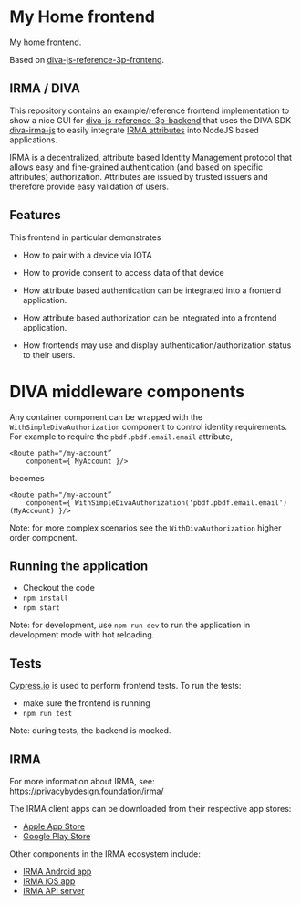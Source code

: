 # My Home frontend

My home frontend.

Based on [diva-js-reference-3p-frontend](https://github.com/Alliander/diva-js-reference-3p-frontend).

## IRMA / DIVA

This repository contains an example/reference frontend implementation to show a nice GUI for [diva-js-reference-3p-backend](https://github.com/Alliander/diva-js-reference-3p-backend)
that uses the DIVA SDK [diva-irma-js](https://github.com/Alliander/diva-irma-js) to easily integrate [IRMA attributes](https://privacybydesign.foundation/irma-verifier/) into NodeJS based applications.

IRMA is a decentralized, attribute based Identity Management protocol that allows easy and fine-grained authentication (and based on specific attributes) authorization. Attributes are issued by trusted issuers and therefore provide easy validation of users.

## Features

This frontend in particular demonstrates
- How to pair with a device via IOTA
- How to provide consent to access data of that device

- How attribute based authentication can be integrated into a frontend application.
- How attribute based authorization can be integrated into a frontend application.
- How frontends may use and display authentication/authorization status to their users.

# DIVA middleware components

Any container component can be wrapped with the `WithSimpleDivaAuthorization` component to control identity requirements.
For example to require the `pbdf.pbdf.email.email` attribute,

```
<Route path="/my-account”
	component={ MyAccount }/>
```

becomes

```
<Route path="/my-account”
	component={ WithSimpleDivaAuthorization('pbdf.pbdf.email.email')(MyAccount) }/>
```

Note: for more complex scenarios see the `WithDivaAuthorization` higher order component.

## Running the application

- Checkout the code
- `npm install`
- `npm start`

Note: for development, use `npm run dev` to run the application in development mode with hot reloading.

## Tests

[Cypress.io](https://cypress.io) is used to perform frontend tests.
To run the tests:

- make sure the frontend is running
- `npm run test`

Note: during tests, the backend is mocked.

## IRMA

For more information about IRMA, see: https://privacybydesign.foundation/irma/

The IRMA client apps can be downloaded from their respective app stores:

- [Apple App Store](https://itunes.apple.com/nl/app/irma-authentication/id1294092994?mt=8)
- [Google Play Store](https://play.google.com/store/apps/details?id=org.irmacard.cardemu)

Other components in the IRMA ecosystem include:

- [IRMA Android app](https://github.com/credentials/irma_android_cardemu)
- [IRMA iOS app](https://github.com/credentials/irma_mobile)
- [IRMA API server](https://github.com/credentials/irma_api_server)
